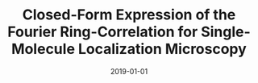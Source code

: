 ---
title: "Closed-Form Expression of the Fourier Ring-Correlation for Single-Molecule Localization Microscopy"
collection: publications
permalink: /publication/2019-01-01-Closed-Form-Expression-of-the-Fourier-Ring-Correlation-for-Single-Molecule-Localization-Microscopy
category: 'proceeding'
date: 2019-01-01
venue: 'Proceedings of the Sixteenth IEEE International Symposium on Biomedical Imaging: From Nano to Macro (ISBI&rsquo;19)'
paperurl: 'https://doi.org/10.1109/isbi.2019.8759279'
citation: ' T.-a. Pham,  E. Soubies,  D. Sage,  M. Unser, "Closed-Form Expression of the Fourier Ring-Correlation for Single-Molecule Localization Microscopy." <i>Proceedings of the Sixteenth IEEE International Symposium on Biomedical Imaging: From Nano to Macro (ISBI&rsquo;19)</i>, 321--324, April 8-11, 2019. <b>Best student paper award (runner-up)</b>'
---